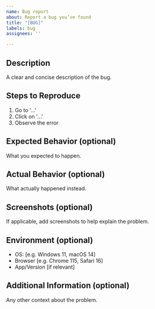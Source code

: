 ```yaml
---
name: Bug report
about: Report a bug you’ve found
title: "[BUG]"
labels: bug
assignees: ''

---
```


## Description
A clear and concise description of the bug.

## Steps to Reproduce
1. Go to '...'
2. Click on '...'
3. Observe the error

## Expected Behavior (optional)
What you expected to happen.

## Actual Behavior (optional)
What actually happened instead.

## Screenshots (optional)
If applicable, add screenshots to help explain the problem.

## Environment (optional)
- OS: [e.g. Windows 11, macOS 14]
- Browser [e.g. Chrome 115, Safari 16]
- App/Version [if relevant]

## Additional Information (optional)
Any other context about the problem.
